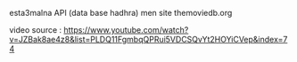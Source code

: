 esta3malna API (data base hadhra) men site themoviedb.org

video source : https://www.youtube.com/watch?v=JZBak8ae4z8&list=PLDQ11FgmbqQPRui5VDCSQvYt2HOYiCVep&index=74
